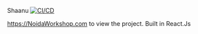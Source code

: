 Shaanu [![CI/CD](https://github.com/abhinaypandey02/shaanu/actions/workflows/main.yml/badge.svg)](https://github.com/abhinaypandey02/shaanu/actions/workflows/main.yml)

https://NoidaWorkshop.com to view the project. Built in React.Js
